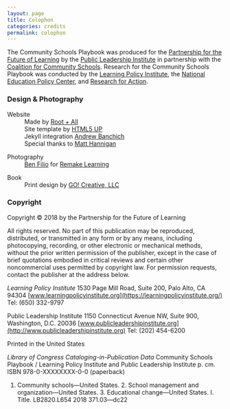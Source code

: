 ```yaml
---
layout: page
title: Colophon
categories: credits
permalink: colophon
---
```


The Community Schools Playbook was produced for the [Partnership for the Future of Learning](https://futureforlearning.org/) by the [Public Leadership Institute](http://publicleadershipinstitute.org/) in partnership with the [Coalition for Community Schools](http://www.communityschools.org/). Research for the Community Schools Playbook was conducted by the [Learning Policy Institute](https://learningpolicyinstitute.org/), the [National Education Policy Center](https://nepc.colorado.edu/), and [Research for Action](https://www.researchforaction.org/).

<!-- ### Editors
<div>
<dl>
<dt>Learning Policy Institute</dt>
<dd>Jessica Cardichon</dd>
<dd>Roberta Furger</dd>
<dd>Tara Kini</dd>
<dd>Anna Maier</dd>
<dd>Jeannie Oakes</dd>
</dl>

<dl>
<dt>Public Leadership Institute</dt>
<dd>Bernie Horn</dd>
<dd>Gloria Totten</dd>
</dl>

<dl>
<dt>Coalition for Community Schools</dt>
<dd>Mary Kingston Roche</dd>
</dl>

<dl>
<dt>National Education Policy Center</dt>
<dd>Julia Daniel</dd>
</dl>

<dl>
<dt>Research for Action</dt>
<dd>Mark Duffy</dd>
<dd>David Lapp</dd>
<dd>Alison Stohr</dd>
</dl>
</div>

<dl>
<dt>Partnership for the Future of Learning</dt>
<dd>Terri Shuck</dd>
<dd>Cyrus Driver</dd>
<dd>Scott Nine</dd>
<dd>Denise Forte</dd>
<dd>Lauren Jacobs</dd>
</dl> -->


### Design & Photography
<div>
<dl>
<dt>Website</dt>
<dd>Made by <a href="http://rootandall.com/">Root + All</a></dd>
<dd>Site template by <a href="https://html5up.net">HTML5 UP</a></dd>
<dd>Jekyll integration <a href="https://andrewbanchi.ch">Andrew Banchich</a></dd>
<dd>Special thanks to <a href="https://github.com/matthannigan">Matt Hannigan</a></dd>
</dl>

<dl>
<dt>Photography</dt>
<dd><a href="https://benfilio.com/">Ben Filio</a> for <a href="https://remakelearning.org/">Remake Learning</a></dd>
</dl>
<dl>
<dt>Book</dt>
<dd>Print design by <a href="http://go-creative.net/">GO! Creative, LLC</a></dd>
</dl>
</div>

### Copyright

Copyright © 2018 by the Partnership for the Future of Learning

All rights reserved. No part of this publication may be reproduced, distributed, or transmitted in any form or by any means, including photocopying, recording, or other electronic or mechanical methods, without the prior written permission of the publisher, except in the case of brief quotations embodied in critical reviews and certain other noncommercial uses permitted by copyright law. For permission requests, contact the publisher at the address below.

*Learning Policy Institute*
1530 Page Mill Road, Suite 200, Palo Alto, CA 94304
[www.learningpolicyinstitute.org](https://learningpolicyinstitute.org/)
Tel: (650) 332-9797

Public Leadership Institute
1150 Connecticut Avenue NW, Suite 900, Washington, D.C. 20036
[www.publicleadershipinstitute.org](http://www.publicleadershipinstitute.org)
Tel: (202) 454-6200

Printed in the United States

*Library of Congress Cataloging-in-Publication Data*
Community Schools Playbook / Learning Policy Institute and Public Leadership Institute
   p. cm.
ISBN 978-0-XXXXXXXX-0-0 (paperback)
1.  Community schools—United States.  2. School management and organization—United States.  3.  Educational change—United States.  I. Title.
LB2820.L654   2018
371.03—dc22

